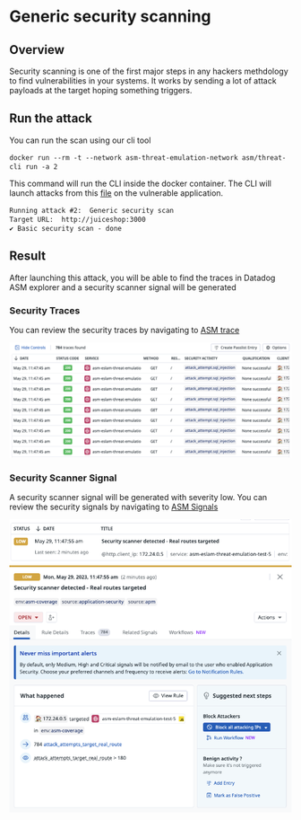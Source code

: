 # Generic security scanning

## Overview
Security scanning is one of the first major steps in any hackers methdology to find vulnerabilities in your systems. It works by sending a lot of attack payloads at the target hoping something triggers.

## Run the attack
You can run the scan using our cli tool

```shell
docker run --rm -t --network asm-threat-emulation-network asm/threat-cli run -a 2
```

This command will run the CLI inside the docker container. The CLI will launch attacks from this [file](./../cli/attacks/fuzzing.txt) on the vulnerable application.

```shell
Running attack #2:  Generic security scan
Target URL:  http://juiceshop:3000
✔ Basic security scan - done
```

## Result
After launching this attack, you will be able to find the traces in Datadog ASM explorer and a security scanner signal will be generated

### Security Traces
You can review the security traces by navigating to [ASM trace](https://app.datadoghq.com/security/appsec/traces)

![Security Traces](./imgs/security-scanner-traces.png "Security Traces")


### Security Scanner Signal
A security scanner signal will be generated with severity low. You can review the security signals by navigating to [ASM Signals](https://app.datadoghq.com/security?query=%40workflow.rule.type%3A%22Application%20Security%22&column=time&order=desc&product=appsec&view=signal)



![Security Signal](./imgs/security-scanner-signal-1.png "Security Signal")
![Security Signal](./imgs/security-scanner-signal-2.png "Security Signal")